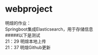 # webproject
明煊的作业：  
Springboot集成Elasticsearch，用于存储信息  
#####以下是测试  
21：29 明煊本地上传  
21：37 明煊Github更新

